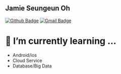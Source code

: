 ## Jamie Seungeun Oh 
   
   [![Github Badge](https://img.shields.io/badge/-jso613-%23181717?logo=github&link=https://github.com/jso613)](https://github.com/jso613)
   [![Gmail Badge](https://img.shields.io/badge/seungeun.oh218-d14836?logo=Gmail&logoColor=white&link=mailto:seungeun.oh218@gmail.com)](mailto:seungeun.oh218@gmail.com)

# 🌱 I’m currently learning ...
- Android/ios
- Cloud Service
- Database/Big Data
